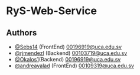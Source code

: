 # RyS-Web-Service
## Authors

- [@Sebs14](https://github.com/Sebs14) (FrontEnd) 00196919@uca.edu.sv
- [@rjmendezl](https://github.com/rjmendezl) (Backend) 00103719@uca.edu.sv
- [@Okalos1](https://github.com/Okalos1)(Backend) 00196919@uca.edu.sv
- [@andreayalad](https://github.com/andreayalad) (FrontEnd) 00109319@uca.edu.sv
